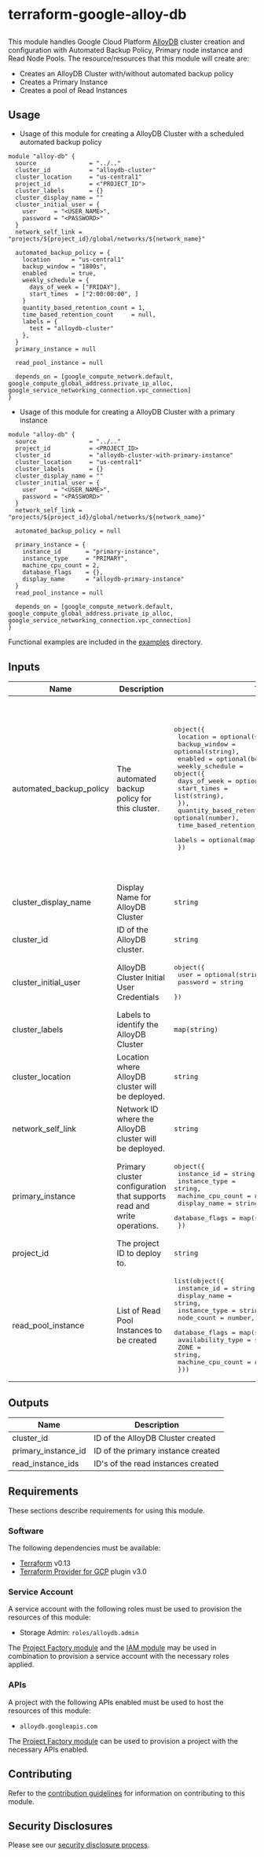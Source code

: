 # terraform-google-alloy-db

##
This module handles Google Cloud Platform [AlloyDB](https://cloud.google.com/alloydb) cluster creation and configuration with Automated Backup Policy, Primary node instance and Read Node Pools.
The resource/resources that this module will create are:

- Creates an AlloyDB Cluster with/without automated backup policy
- Creates a Primary Instance
- Creates a pool of Read Instances


## Usage

- Usage of this module for creating a AlloyDB Cluster with a scheduled automated backup policy

```hcl
module "alloy-db" {
  source               = "../.."
  cluster_id           = "alloydb-cluster"
  cluster_location     = "us-central1"
  project_id           = <"PROJECT_ID">
  cluster_labels       = {}
  cluster_display_name = ""
  cluster_initial_user = {
    user     = "<USER_NAME>",
    password = "<PASSWORD>"
  }
  network_self_link = "projects/${project_id}/global/networks/${network_name}"

  automated_backup_policy = {
    location      = "us-central1"
    backup_window = "1800s",
    enabled       = true,
    weekly_schedule = {
      days_of_week = ["FRIDAY"],
      start_times  = ["2:00:00:00", ]
    }
    quantity_based_retention_count = 1,
    time_based_retention_count     = null,
    labels = {
      test = "alloydb-cluster"
    },
  }
  primary_instance = null

  read_pool_instance = null

  depends_on = [google_compute_network.default, google_compute_global_address.private_ip_alloc, google_service_networking_connection.vpc_connection]
}
```

- Usage of this module for creating a AlloyDB Cluster with a primary instance

```hcl
module "alloy-db" {
  source               = "../.."
  project_id           = <PROJECT_ID>
  cluster_id           = "alloydb-cluster-with-primary-instance"
  cluster_location     = "us-central1"
  cluster_labels       = {}
  cluster_display_name = ""
  cluster_initial_user = {
    user     = "<USER_NAME>",
    password = "<PASSWORD>"
  }
  network_self_link = "projects/${project_id}/global/networks/${network_name}"

  automated_backup_policy = null

  primary_instance = {
    instance_id       = "primary-instance",
    instance_type     = "PRIMARY",
    machine_cpu_count = 2,
    database_flags    = {},
    display_name      = "alloydb-primary-instance"
  }
  read_pool_instance = null

  depends_on = [google_compute_network.default, google_compute_global_address.private_ip_alloc, google_service_networking_connection.vpc_connection]
}
```
Functional examples are included in the
[examples](./examples/) directory.

<!-- BEGINNING OF PRE-COMMIT-TERRAFORM DOCS HOOK -->
## Inputs

| Name | Description                                                            | Type | Default | Required |
|------|------------------------------------------------------------------------|------|---------|:--------:|
| automated\_backup\_policy | The automated backup policy for this cluster.                          | <pre>object({<br>    location      = optional(string),<br>    backup_window = optional(string),<br>    enabled       = optional(bool),<br>    weekly_schedule = object({<br>      days_of_week = optional(list(string)),<br>      start_times  = list(string),<br>    }),<br>    quantity_based_retention_count = optional(number),<br>    time_based_retention_count     = optional(string),<br>    labels                         = optional(map(string))<br>  })</pre> | <pre>{<br>  "backup_window": "1800s",<br>  "enabled": false,<br>  "labels": {<br>    "test": "alloydb-cluster"<br>  },<br>  "location": "us-central1",<br>  "quantity_based_retention_count": 1,<br>  "time_based_retention_count": "null",<br>  "weekly_schedule": {<br>    "days_of_week": [<br>      "FRIDAY"<br>    ],<br>    "start_times": [<br>      "2:00:00:00"<br>    ]<br>  }<br>}</pre> | no |
| cluster\_display\_name | Display Name for AlloyDB Cluster                                       | `string` | `""` | no |
| cluster\_id | ID of the AlloyDB cluster.                                             | `string` | n/a | yes |
| cluster\_initial\_user | AlloyDB Cluster Initial User Credentials                               | <pre>object({<br>    user     = optional(string),<br>    password = string<br>  })</pre> | <pre>{<br>  "password": "alloydb-cluster-full",<br>  "user": "alloydb-cluster-full"<br>}</pre> | no |
| cluster\_labels | Labels to identify the AlloyDB Cluster                                 | `map(string)` | `{}` | no |
| cluster\_location | Location where AlloyDB cluster will be deployed.                       | `string` | `"us-central1"` | no |
| network\_self\_link | Network ID where the AlloyDB cluster will be deployed.                 | `string` | n/a | yes |
| primary\_instance | Primary cluster configuration that supports read and write operations. | <pre>object({<br>    instance_id       = string,<br>    instance_type     = string,<br>    machine_cpu_count = number,<br>    display_name      = string,<br>    database_flags    = map(string)<br>  })</pre> | n/a | yes |
| project\_id | The project ID to deploy to.                                           | `string` | n/a | yes |
| read\_pool\_instance | List of Read Pool Instances to be created                              | <pre>list(object({<br>    instance_id       = string,<br>    display_name      = string,<br>    instance_type     = string,<br>    node_count        = number,<br>    database_flags    = map(string),<br>    availability_type = string,<br>    ZONE              = string,<br>    machine_cpu_count = number<br>  }))</pre> | `[]` | no |

## Outputs

| Name | Description |
|------|-------------|
| cluster\_id | ID of the AlloyDB Cluster created |
| primary\_instance\_id | ID of the primary instance created |
| read\_instance\_ids | ID's of the read instances created |

<!-- END OF PRE-COMMIT-TERRAFORM DOCS HOOK -->

## Requirements

These sections describe requirements for using this module.

### Software

The following dependencies must be available:

- [Terraform][terraform] v0.13
- [Terraform Provider for GCP][terraform-provider-gcp] plugin v3.0

### Service Account

A service account with the following roles must be used to provision
the resources of this module:

- Storage Admin: `roles/alloydb.admin`

The [Project Factory module][project-factory-module] and the
[IAM module][iam-module] may be used in combination to provision a
service account with the necessary roles applied.

### APIs

A project with the following APIs enabled must be used to host the
resources of this module:

-  `alloydb.googleapis.com`

The [Project Factory module][project-factory-module] can be used to
provision a project with the necessary APIs enabled.

## Contributing

Refer to the [contribution guidelines](./CONTRIBUTING.md) for
information on contributing to this module.

[iam-module]: https://registry.terraform.io/modules/terraform-google-modules/iam/google
[project-factory-module]: https://registry.terraform.io/modules/terraform-google-modules/project-factory/google
[terraform-provider-gcp]: https://www.terraform.io/docs/providers/google/index.html
[terraform]: https://www.terraform.io/downloads.html

## Security Disclosures

Please see our [security disclosure process](./SECURITY.md).

